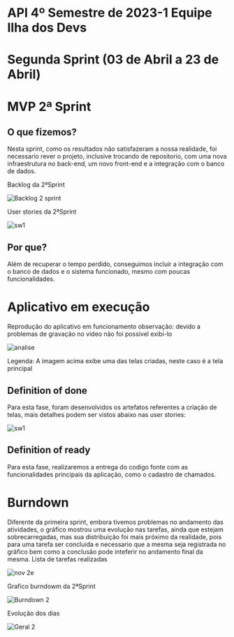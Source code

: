 # API 4º Semestre de 2023-1 Equipe Ilha dos Devs

# Segunda Sprint (03 de Abril a 23 de Abril)

# MVP 2ª Sprint 

## O que fizemos?
Nesta sprint, como os resultados não satisfazeram a nossa realidade, foi necessario rever o projeto, inclusive trocando de repositorio, com uma nova infraestrutura no back-end, um novo front-end e a integração com o banco de dados.

Backlog da 2ªSprint

![Backlog 2 sprint](https://github.com/DevIsland-API/Readme/assets/67759198/b8ca7f74-3eff-4162-9509-fb12292f1696)

User stories da 2ªSprint

![sw1](https://user-images.githubusercontent.com/67759198/233880532-3069d676-350b-49f4-bd9c-0673fa0c9e05.png)

## Por que?
Além de recuperar o tempo perdido, conseguimos incluir a integração com o banco de dados e o sistema funcionado, mesmo com poucas funcionalidades.

# Aplicativo em execução
Reprodução do aplicativo em funcionamento
observação: devido a problemas de gravação no vídeo não foi possivel exibi-lo

![analise](https://user-images.githubusercontent.com/67759198/234408543-82f2b6e4-aef0-428c-a4a3-15a4684f2a64.png)

Legenda: A imagem acima exibe uma das telas criadas, neste caso é a tela principal

## Definition of done
Para esta fase, foram desenvolvidos os artefatos referentes a criação de telas, mais detalhes podem ser vistos abaixo nas user stories:

![sw1](https://user-images.githubusercontent.com/67759198/233880532-3069d676-350b-49f4-bd9c-0673fa0c9e05.png)

## Definition of ready
Para esta fase, realizaremos a entrega do codigo fonte com as funcionalidades principais da aplicação, como o cadastro de chamados.

# Burndown
Diferente da primeira sprint, embora tivemos problemas no andamento das atividades, o gráfico mostrou uma evolução nas tarefas, ainda que estejam sobrecarregadas, mas sua distribuição foi mais próximo da realidade, pois para uma tarefa ser concluida e necessario que a mesma seja registrada no gráfico bem como a conclusão pode inteferir no andamento final da mesma.
Lista de tarefas realizadas

![nov 2e](https://github.com/DevIsland-API/Readme/assets/67759198/777c2c74-c4a2-4510-8b73-d67f57a52ac5)

Grafico burndowm da 2ªSprint

![Burndown 2](https://user-images.githubusercontent.com/67759198/233874587-e624722e-002f-4a4c-b6bf-3f9ef44b1bde.PNG)

Evolução dos dias

![Geral 2](https://github.com/DevIsland-API/Readme/assets/67759198/894a05a2-661f-4129-bfc8-7e0c7c82a944)
